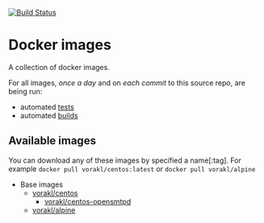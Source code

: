 [![Build Status](https://api.travis-ci.org/vorakl/docker-images.png)](https://travis-ci.org/vorakl/docker-images)

# Docker images

A collection of docker images.

For all images, *once a day* and on *each commit* to this source repo, are being run:

* automated [tests](https://travis-ci.org/vorakl/docker-images)
* automated [builds](https://hub.docker.com/u/vorakl/)

## Available images

You can download any of these images by specified a name[:tag].
For example `docker pull vorakl/centos:latest` or `docker pull vorakl/alpine`

* Base images
    * [vorakl/centos](https://github.com/vorakl/docker-images/tree/master/centos)
        * [vorakl/centos-opensmtpd](https://github.com/vorakl/docker-images/tree/master/centos-opensmtpd)
    * [vorakl/alpine](https://github.com/vorakl/docker-images/tree/master/alpine)

